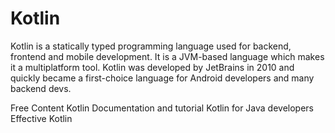 # Kotlin

Kotlin is a statically typed programming language used for backend, frontend and mobile development. It is a JVM-based
language which makes it a multiplatform tool. Kotlin was developed by JetBrains in 2010 and quickly became a 
first-choice language for Android developers and many backend devs.


<ResourceGroupTitle>Free Content</ResourceGroupTitle>
<BadgeLink colorScheme='blue' badgeText='Official Site' href='https://kotlinlang.org/docs/home.html'>Kotlin Documentation and tutorial</BadgeLink>
<BadgeLink badgeText='Course' colorScheme='green' href='https://www.coursera.org/learn/kotlin-for-java-developers'>Kotlin for Java developers</BadgeLink>
<BadgeLink colorScheme='yellow' badgeText='Read' href='https://kt.academy/book/effectivekotlin'>Effective Kotlin</BadgeLink>
